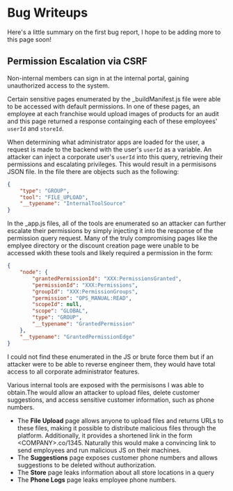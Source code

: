 # Bug Writeups

Here's a little summary on the first bug report, I hope to be adding more to this page soon!

## Permission Escalation via CSRF
Non-internal members can sign in at the internal portal, gaining unauthorized access to the system.


Certain sensitive pages enumerated by the _buildManifest.js file were able to be accessed with default permissions. In one of these pages, an employee at each franchise would upload images of products for an audit and this page returned a response containging each of these employees' `userId` and `storeId`.

When determining what administrator apps are loaded for the user, a request is made to the backend with the user's `userId` as a variable. An attacker can inject a corporate user's `userId` into this query, retrieving their permissions and escalating privileges. This would result in a permisisons JSON file. In the file there are objects such as the following:

```json
{
    "type": "GROUP",
    "tool": "FILE_UPLOAD",
    "__typename": "InternalToolSource"
}
```

In the _app.js files, all of the tools are enumerated so an attacker can further escalate their permissions by simply injecting it into the response of the permission query request. Many of the truly compromising pages like the emplyee directory or the discount creation page were unable to be accessed wkith these tools and likely required a permission in the form:

```json
{
    "node": {
        "grantedPermissionId": "XXX:PermissionsGranted",
        "permissionId": "XXX:Permissions",
        "groupId": "XXX:PermissionGroups",
        "permission": "OPS_MANUAL:READ",
        "scopeId": null,
        "scope": "GLOBAL",
        "type": "GROUP",
        "__typename": "GrantedPermission"
    },
    "__typename": "GrantedPermissionEdge"
}
```

I could not find these enumerated in the JS or brute force them but if an attacker were to be able to reverse engineer them, they would have total access to all corporate administrator features.

Various internal tools are exposed with the permisisons I was able to obtain.The would allow an attacker to upload files, delete customer suggestions, and access sensitive customer information, such as phone numbers.
- The **File Upload** page allows anyone to upload files and returns URLs to these files, making it possible to distribute malicious files through the platform. Additionally, it provides a shortened link in the form \<COMPANY\>.co/1345. Naturally this would make a convincing link to send employees and run malicious JS on their machines.
- The **Suggestions** page exposes customer phone numbers and allows suggestions to be deleted without authorization.
- The **Store** page leaks information about all store locations in a query
- The **Phone Logs** page leaks employee phone numbers.

